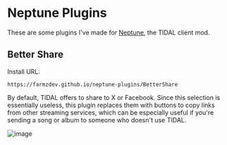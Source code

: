 # Neptune Plugins
These are some plugins I've made for [Neptune](https://github.com/uwu/neptune), the TIDAL client mod.

## Better Share

Install URL:
```
https://farmzdev.github.io/neptune-plugins/BetterShare
```

By default, TIDAL offers to share to X or Facebook. Since this selection is essentially useless, this plugin replaces them with buttons to copy links from other streaming services, which can be especially useful if you're sending a song or album to someone who doesn't use TIDAL. 

![image](https://github.com/user-attachments/assets/d986fcf3-1aec-4b29-b593-3dfa2690b87d)
